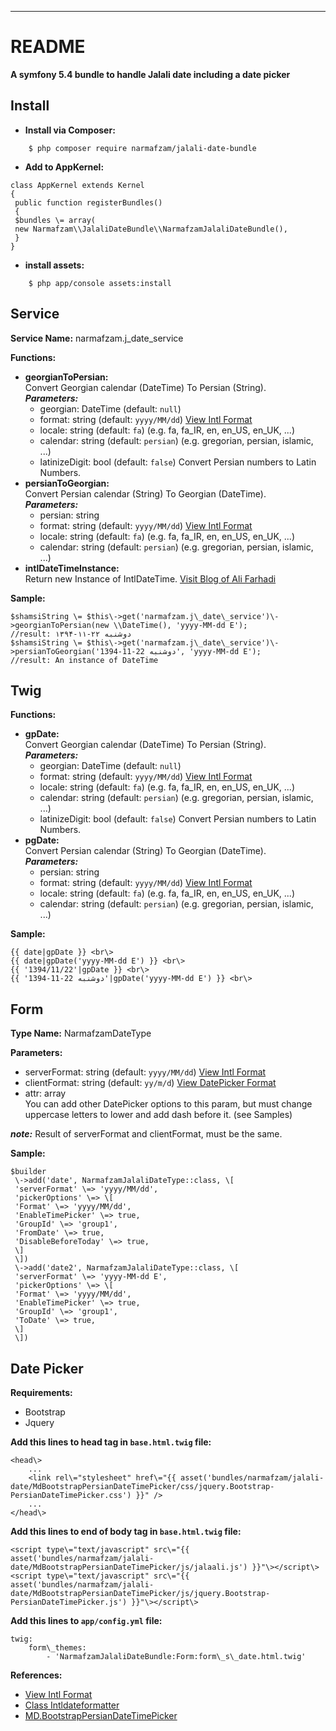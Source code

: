 * * *

README
======

**A symfony 5.4 bundle to handle Jalali date including a date picker**

[](#user-content-install)Install
--------------------------------

*   **Install via Composer:**
```
    $ php composer require narmafzam/jalali-date-bundle
```

*   **Add to AppKernel:**
```
class AppKernel extends Kernel
{
 public function registerBundles()
 {
 $bundles \= array(
 new Narmafzam\\JalaliDateBundle\\NarmafzamJalaliDateBundle(),
 }
}
```

*   **install assets:**
```
    $ php app/console assets:install
```

[](#user-content-service)Service
--------------------------------

**Service Name:** narmafzam.j\_date\_service

**Functions:**

*   **georgianToPersian:**  
    Convert Georgian calendar (DateTime) To Persian (String).  
    _**Parameters:**_
    *   georgian: DateTime (default: `null`)
    *   format: string (default: `yyyy/MM/dd`) [View Intl Format](http://userguide.icu-project.org/formatparse/datetime)
    *   locale: string (default: `fa`) (e.g. fa, fa\_IR, en, en\_US, en\_UK, ...)
    *   calendar: string (default: `persian`) (e.g. gregorian, persian, islamic, ...)
    *   latinizeDigit: bool (default: `false`) Convert Persian numbers to Latin Numbers.
*   **persianToGeorgian:**  
    Convert Persian calendar (String) To Georgian (DateTime).  
    _**Parameters:**_
    *   persian: string
    *   format: string (default: `yyyy/MM/dd`) [View Intl Format](http://userguide.icu-project.org/formatparse/datetime)
    *   locale: string (default: `fa`) (e.g. fa, fa\_IR, en, en\_US, en\_UK, ...)
    *   calendar: string (default: `persian`) (e.g. gregorian, persian, islamic, ...)
*   **intlDateTimeInstance:**  
    Return new Instance of IntlDateTime. [Visit Blog of Ali Farhadi](http://farhadi.ir/blog/1389/02/10/persian-calendar-for-php-53/)

**Sample:**
```
$shamsiString \= $this\->get('narmafzam.j\_date\_service')\->georgianToPersian(new \\DateTime(), 'yyyy-MM-dd E');
//result: ۱۳۹۴-۱۱-۲۲ دوشنبه
$shamsiString \= $this\->get('narmafzam.j\_date\_service')\->persianToGeorgian('1394-11-22 دوشنبه', 'yyyy-MM-dd E');
//result: An instance of DateTime
```

[](#user-content-twig)Twig
--------------------------

**Functions:**

*   **gpDate:**  
    Convert Georgian calendar (DateTime) To Persian (String).  
    _**Parameters:**_
    *   georgian: DateTime (default: `null`)
    *   format: string (default: `yyyy/MM/dd`) [View Intl Format](http://userguide.icu-project.org/formatparse/datetime)
    *   locale: string (default: `fa`) (e.g. fa, fa\_IR, en, en\_US, en\_UK, ...)
    *   calendar: string (default: `persian`) (e.g. gregorian, persian, islamic, ...)
    *   latinizeDigit: bool (default: `false`) Convert Persian numbers to Latin Numbers.
*   **pgDate:**  
    Convert Persian calendar (String) To Georgian (DateTime).  
    _**Parameters:**_
    *   persian: string
    *   format: string (default: `yyyy/MM/dd`) [View Intl Format](http://userguide.icu-project.org/formatparse/datetime)
    *   locale: string (default: `fa`) (e.g. fa, fa\_IR, en, en\_US, en\_UK, ...)
    *   calendar: string (default: `persian`) (e.g. gregorian, persian, islamic, ...)

**Sample:**
```
{{ date|gpDate }} <br\>
{{ date|gpDate('yyyy-MM-dd E') }} <br\>
{{ '1394/11/22'|gpDate }} <br\>
{{ '1394-11-22 دوشنبه'|gpDate('yyyy-MM-dd E') }} <br\>
```

[](#user-content-form)Form
--------------------------

**Type Name:** NarmafzamDateType

**Parameters:**

*   serverFormat: string (default: `yyyy/MM/dd`) [View Intl Format](http://userguide.icu-project.org/formatparse/datetime)
*   clientFormat: string (default: `yy/m/d`) [View DatePicker Format](https://api.jqueryui.com/datepicker/#utility-formatDate)
*   attr: array  
    You can add other DatePicker options to this param, but must change uppercase letters to lower and add dash before it. (see Samples)

_**note:**_ Result of serverFormat and clientFormat, must be the same.

**Sample:**

```
$builder
 \->add('date', NarmafzamJalaliDateType::class, \[
 'serverFormat' \=> 'yyyy/MM/dd',
 'pickerOptions' \=> \[
 'Format' \=> 'yyyy/MM/dd',
 'EnableTimePicker' \=> true,
 'GroupId' \=> 'group1',
 'FromDate' \=> true,
 'DisableBeforeToday' \=> true,
 \]
 \])
 \->add('date2', NarmafzamJalaliDateType::class, \[
 'serverFormat' \=> 'yyyy-MM-dd E',
 'pickerOptions' \=> \[
 'Format' \=> 'yyyy/MM/dd',
 'EnableTimePicker' \=> true,
 'GroupId' \=> 'group1',
 'ToDate' \=> true,
 \]
 \])
 ```

[](#user-content-date-picker)Date Picker
----------------------------------------

**Requirements:**

*   Bootstrap
*   Jquery

**Add this lines to head tag in `base.html.twig` file:**
```
<head\>
    ...
    <link rel\="stylesheet" href\="{{ asset('bundles/narmafzam/jalali-date/MdBootstrapPersianDateTimePicker/css/jquery.Bootstrap-PersianDateTimePicker.css') }}" />
    ...
</head\>
```

**Add this lines to end of body tag in `base.html.twig` file:**
```
<script type\="text/javascript" src\="{{ asset('bundles/narmafzam/jalali-date/MdBootstrapPersianDateTimePicker/js/jalaali.js') }}"\></script\>
<script type\="text/javascript" src\="{{ asset('bundles/narmafzam/jalali-date/MdBootstrapPersianDateTimePicker/js/jquery.Bootstrap-PersianDateTimePicker.js') }}"\></script\>
```

**Add this lines to `app/config.yml` file:**
```
twig:
    form\_themes:
        - 'NarmafzamJalaliDateBundle:Form:form\_s\_date.html.twig'
```

**References:**

*   [View Intl Format](http://userguide.icu-project.org/formatparse/datetime)
*   [Class Intldateformatter](https://php.net/manual/en/class.intldateformatter.php)
*   [MD.BootstrapPersianDateTimePicker](https://github.com/Mds92/MD.BootstrapPersianDateTimePicker)
